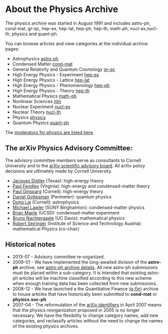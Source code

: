 # About the Physics Archive

The physics archive was started in August 1991 and includes astro-ph, cond-mat, gr-qc, hep-ex, hep-lat, hep-ph, hep-th, math-ph, nucl-ex,nucl-th, physics and quant-ph.

You can browse articles and view categories at the individual archive pages:

- Astrophysics [astro-ph](/archive/astro-ph)
- Condensed Matter [cond-mat](/archive/cond-mat)
- General Relativity and Quantum Cosmology [gr-qc](/archive/gr-qc)
- High Energy Physics - Experiment [hep-ex](/archive/hep-ex)
- High Energy Physics - Lattice [hep-lat](/archive/hep-lat)
- High Energy Physics - Phenomenology [hep-ph](/archive/hep-ph)
- High Energy Physics - Theory [hep-th](/archive/hep-th)
- Mathematical Physics [math-ph](/archive/math-ph)
- Nonlinear Sciences [nlin](/archive/nlin)
- Nuclear Experiment [nucl-ex](/archive/nucl-ex)
- Nuclear Theory [nucl-th](/archive/nucl-th)
- Physics [physics](/archive/physics)
- Quantum Physics [quant-ph](/archive/quant-ph)

The [moderators for physics are listed here](/moderators#physics).

<span id="AdvisoryCommittee"></span>
## The arXiv Physics Advisory Committee:

The advisory committee members serve as consultants to Cornell University and to the [arXiv scientific advisory board](/about/people/scientific_ad_board). All arXiv policy decisions are ultimately made by Cornell University.

*   [Jacques Distler](http://www.ph.utexas.edu/person/distler_jacques) (Texas): high-energy theory
*   [Paul Fendley](http://www.phys.virginia.edu/People/Personal.asp?UID=pf7a) (Virginia): high-energy and condensed-matter theory
*   [Paul Ginsparg](http://www.physics.cornell.edu/professorspeople/professors/?page=website/faculty&action=show/id=17) (Cornell): high-energy theory
*   [Daniel Gottesman](http://www.perimeterinstitute.ca/people/Daniel-Gottesman) (Perimeter): quantum physics
*   [Dong Lai](http://astro.cornell.edu/members/dong-lai.html) (Cornell): astrophysics
*   [Michael Lawler](http://www2.binghamton.edu/physics/people/michael.html) (SUNY Binghamton): condensed-matter physics
*   [Brian Maple](http://mbmlab.ucsd.edu/people/maple.html) (UCSD): condensed-matter experiment
*   [Bruno Nachtergaele](http://www.math.ucdavis.edu/~bxn/) (UC Davis): mathematical physics
*   [Robert Seiringer](http://pub.ist.ac.at/~rseiring/Robert_Seiringer/Robert_Seiringers_Homepage.html) (Institute of Science and Technology Austria): mathematical Physics (co-chair)

## Historical notes

- 2013-07 - Advisory committee re-organized.
- 2009-01 - We have implemented the long-awaited division of the **astro-ph** archive, see [astro-ph archive details](/archive/astro-ph). All new astro-ph submissions must be placed within a sub-category. It is intended that existing astro-ph articles will be machine classified according to this new scheme when enough training data has been collected from new submissions.
- 2008-12 - We have launched a the Quantitative Finance ([q-fin](/new/q-fin_announce)) archive to house articles that have historically been submitted to **cond-mat** or **physics.soc-ph**.
- 2007-04 - The reformulation of the [arXiv identifiers](/help/arxiv_identifier) in April 2007 means that the physics reorganization proposed in 2005 is no longer necessary. We have the flexibility to change category names, add new categories, and reclassify articles without the need to change the names of the existing physics archives.
